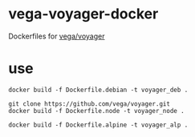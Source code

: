 # vega-voyager-docker
Dockerfiles for [vega/voyager](https://github.com/vega/voyager)


# use
    
    docker build -f Dockerfile.debian -t voyager_deb .

    git clone https://github.com/vega/voyager.git
    docker build -f Dockerfile.node -t voyager_node .

    docker build -f Dockerfile.alpine -t voyager_alp .
